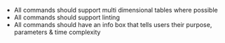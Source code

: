 * All commands should support multi dimensional tables where possible
* All commands should support linting
* All commands should have an info box that tells users their purpose, parameters & time complexity